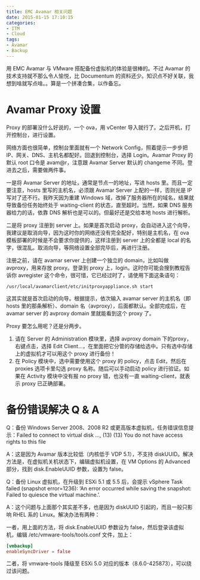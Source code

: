 ```yaml
---
title: EMC Avamar 相关问题
date: 2015-01-15 17:10:15
categories:
- ITM
- Cloud
tags:
- Avamar
- Backup
---
```

用 EMC Avamar 与 VMware 搭配备份虚拟机的体验是很棒的。不过 Avamar 的技术支持就不那么令人愉悦，比 Documentum 的资料还少。知识点不好关联，我想到啥就写点啥。。算是一个拼凑合集，以作备忘。
<!-- more -->

# Avamar Proxy 设置

Proxy 的部署没什么好说的，一个 ova，用 vCenter 导入就行了。之后开机，打开控制台，进行设置。

网络方面也很简单，控制台里面就有一个 Network Config，照着提示一步步把 IP、网关、DNS、主机名都配好。回退到控制台，选择 Login。Avamar Proxy 的默认 root 口令是 avam@r，注意跟 Avamar Server 默认的 changeme 不同。登进去之后，需要做两件事。

一是将 Avamar Server 的地址，通常是节点一的地址，写进 hosts 里。而且一定要注意，hosts 里写的主机名，必须跟 Avamar Server 上配的一样，否则光是 IP 写对了还不行。我昨天因为重建 Windows 域，改掉了服务器所在的域名，结果就导致备份任务始终处于 waiting-client 的状态，直至超时。当然，如果 DNS 服务器给力的话，依靠 DNS 解析也是可以的。但最好还是交给本地 hosts 进行解析。

二是将 proxy 注册到 server 上。如果是首次启动 proxy，会自动进入这个向导，我建议是取消向导，因为这时你的网络还没有完全配好，特别是主机名，在 ova 模板部署的时候是不会要求你提供的，这样注册到 server 上的全都是 local 的名字，很混乱。取消向导，等网络设置全部完毕后，再进行注册。

注册之前，请在 avamar server 上创建一个独立的 domain，比如叫做 avproxy，用来存放 proxy。登录到 proxy 上，login。这时你可能会搜到教程告诉你 avregister 这个命令，很可惜，它已经过时了，请使用下面这条语句：

```shell
/usr/local/avamarclient/etc/initproxyappliance.sh start
```

这其实就是首次启动的向导。根据提示，依次输入 avamar server 的主机名（即 hosts 里的那条解析）、domain 名（avproxy），后面都默认。全部完成后，在 avamar server 的 avproxy domain 里就能看到这个 proxy 了。

Proxy 要怎么用呢？还是分两步。

1. 请在 Server 的 Administration 模块里，选择 avproxy domain 下的proxy，右键点击，选择 Edit Client...，在里面把它分管的存储给选中。只有选中存储上的虚拟机才可以用这个 proxy 进行备份！
1. 在 Policy 模块中，选中需要使用这个 proxy 的 policy，点击 Edit，然后在 proxies 选项卡里勾选 proxy 名称。随后可以手动启动 policy 进行验证。如果在 Activity 模块中没有报 no proxy 错，也没有一直 waiting-client，就表示 proxy 已正确部署。

# 备份错误解决 Q & A

Q：备份 Windows Server 2008、2008 R2 或更高版本虚拟机，任务错误信息提示：Failed to connect to virtual disk ..., (13) (13) You do not have access rights to this file

A：这是因为 Avamar 版本比较低（内核低于 VDP 5.1），不支持 diskUUID。解决方法是，在虚拟机关机状态下，编辑虚拟机设置，在 VM Options 的 Advanced 部分，找到 disk.EnableUUID 参数，设置为 false。

Q：备份 Linux 虚拟机，在升级到 ESXi 5.1 或 5.5 后，会提示 vSphere Task failed (snapshot error=1236): ‘An error occurred while saving the snapshot: Failed to quiesce the virtual machine.’.

A：这个问题与上面那个其实差不多，也是因为 diskUUID 引起的，而且一般只影响 RHEL 系的 Linux。解决办法有两种：

一者，用上面的方法，将 disk.EnableUUID 参数设为 false，然后登录该虚拟机，编辑 /etc/vmware-tools/tools.conf 文件，加上：

```conf
[vmbackup]
enableSyncDriver = false
```

二者，将 vmware-tools 降级至 ESXi 5.0 对应的版本（8.6.0-425873），可以绕过该问题。